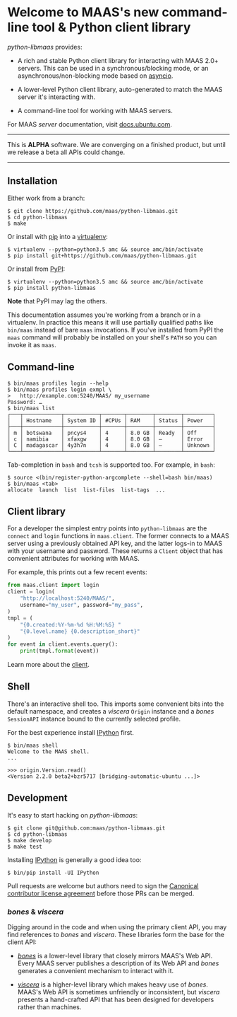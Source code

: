 <h1>Welcome to MAAS's new command-line tool &amp; Python client library</h1>

_python-libmaas_ provides:

* A rich and stable Python client library for interacting with MAAS 2.0+
  servers. This can be used in a synchronous/blocking mode, or an
  asynchronous/non-blocking mode based on [asyncio][].

* A lower-level Python client library, auto-generated to match the MAAS
  server it's interacting with.

* A command-line tool for working with MAAS servers.

For MAAS _server_ documentation, visit
[docs.ubuntu.com](https://docs.ubuntu.com/maas/).

----

This is **ALPHA** software. We are converging on a finished product, but
until we release a beta all APIs could change.

----


## Installation

Either work from a branch:

```console
$ git clone https://github.com/maas/python-libmaas.git
$ cd python-libmaas
$ make
```

Or install with [pip](https://pip.pypa.io/) into a
[virtualenv](https://virtualenv.readthedocs.org/):

```console
$ virtualenv --python=python3.5 amc && source amc/bin/activate
$ pip install git+https://github.com/maas/python-libmaas.git
```

Or install from [PyPI](https://pypi.python.org/):

```console
$ virtualenv --python=python3.5 amc && source amc/bin/activate
$ pip install python-libmaas
```

**Note** that PyPI may lag the others.

This documentation assumes you're working from a branch or in a
virtualenv. In practice this means it will use partially qualified paths
like ``bin/maas`` instead of bare ``maas`` invocations. If you've
installed from PyPI the ``maas`` command will probably be installed on
your shell's ``PATH`` so you can invoke it as ``maas``.


## Command-line

```console
$ bin/maas profiles login --help
$ bin/maas profiles login exmpl \
>   http://example.com:5240/MAAS/ my_username
Password: …
$ bin/maas list
┌───┬────────────┬───────────┬───────┬────────┬────────┬─────────┐
│   │ Hostname   │ System ID │ #CPUs │ RAM    │ Status │ Power   │
├───┼────────────┼───────────┼───────┼────────┼────────┼─────────┤
│ m │ botswana   │ pncys4    │ 4     │ 8.0 GB │ Ready  │ Off     │
│ c │ namibia    │ xfaxgw    │ 4     │ 8.0 GB │ —      │ Error   │
│ C │ madagascar │ 4y3h7n    │ 4     │ 8.0 GB │ —      │ Unknown │
└───┴────────────┴───────────┴───────┴────────┴────────┴─────────┘
```

Tab-completion in ``bash`` and ``tcsh`` is supported too. For example,
in ``bash``:

```console
$ source <(bin/register-python-argcomplete --shell=bash bin/maas)
$ bin/maas <tab>
allocate  launch  list  list-files  list-tags  ...
```


## Client library

For a developer the simplest entry points into ``python-libmaas`` are
the ``connect`` and ``login`` functions in ``maas.client``. The former
connects to a MAAS server using a previously obtained API key, and the
latter logs-in to MAAS with your username and password. These returns a
``Client`` object that has convenient attributes for working with MAAS.

For example, this prints out a few recent events:

```python
from maas.client import login
client = login(
    "http://localhost:5240/MAAS/",
    username="my_user", password="my_pass",
)
tmpl = (
    "{0.created:%Y-%m-%d %H:%M:%S} "
    "{0.level.name} {0.description_short}"
)
for event in client.events.query():
    print(tmpl.format(event))
```

Learn more about the [client](client/index.md).


## Shell

There's an interactive shell too. This imports some convenient bits into
the default namespace, and creates a _viscera_ ``Origin`` instance and a
_bones_ ``SessionAPI`` instance bound to the currently selected profile.

For the best experience install [IPython](https://ipython.org/) first.

```console
$ bin/maas shell
Welcome to the MAAS shell.
...
```

```pycon
>>> origin.Version.read()
<Version 2.2.0 beta2+bzr5717 [bridging-automatic-ubuntu ...]>
```


## Development

It's easy to start hacking on _python-libmaas_:

```console
$ git clone git@github.com:maas/python-libmaas.git
$ cd python-libmaas
$ make develop
$ make test
```

Installing [IPython][] is generally a good idea too:

```console
$ bin/pip install -UI IPython
```

Pull requests are welcome but authors need to sign the [Canonical
contributor license agreement][CCLA] before those PRs can be merged.


### _bones_ & _viscera_

Digging around in the code and when using the primary client API, you
may find references to _bones_ and _viscera_. These libraries form the
base for the client API:

* [_bones_](bones/index.md) is a lower-level library that closely
  mirrors MAAS's Web API. Every MAAS server publishes a description of
  its Web API and _bones_ generates a convenient mechanism to interact
  with it.

* [_viscera_](viscera/index.md) is a higher-level library which makes
  heavy use of _bones_. MAAS's Web API is sometimes unfriendly or
  inconsistent, but _viscera_ presents a hand-crafted API that has been
  designed for developers rather than machines.


[asyncio]: https://docs.python.org/3/library/asyncio.html

[CCLA]: https://www.ubuntu.com/legal/contributors

[IPython]: https://ipython.org/

